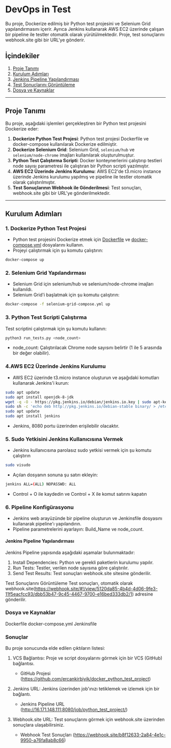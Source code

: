 # DevOps in Test

Bu proje, Dockerize edilmiş bir Python test projesini ve Selenium Grid yapılandırmasını içerir. Ayrıca Jenkins kullanarak AWS EC2 üzerinde çalışan bir pipeline ile testler otomatik olarak yürütülmektedir. Proje, test sonuçlarını webhook.site gibi bir URL'ye gönderir.

## İçindekiler

1. [Proje Tanımı](#proje-tanımı)
2. [Kurulum Adımları](#kurulum-adımları)
3. [Jenkins Pipeline Yapılandırması](#jenkins-pipeline-yapılandırması)
4. [Test Sonuçlarını Görüntüleme](#test-sonuçlarını-görüntüleme)
5. [Dosya ve Kaynaklar](#dosya-ve-kaynaklar)

---

## Proje Tanımı

Bu proje, aşağıdaki işlemleri gerçekleştiren bir Python test projesini Dockerize eder:

1. **Dockerize Python Test Projesi**: Python test projesi Dockerfile ve docker-compose kullanılarak Dockerize edilmiştir.
2. **Dockerize Selenium Grid**: Selenium Grid, `selenium/hub` ve `selenium/node-chrome` imajları kullanılarak oluşturulmuştur.
3. **Python Test Çalıştırma Scripti**: Docker konteynerlerini çalıştırıp testleri node sayısı parametresi ile çalıştıran bir Python scripti yazılmıştır.
4. **AWS EC2 Üzerinde Jenkins Kurulumu**: AWS EC2'de t3.micro instance üzerinde Jenkins kurulumu yapılmış ve pipeline ile testler otomatik olarak çalıştırılmıştır.
5. **Test Sonuçlarının Webhook ile Gönderilmesi**: Test sonuçları, webhook.site gibi bir URL'ye gönderilmektedir.

---

## Kurulum Adımları

### 1. Dockerize Python Test Projesi

- Python test projesini Dockerize etmek için [Dockerfile](./Dockerfile) ve [docker-compose.yml](./docker-compose.yml) dosyalarını kullanın.
- Projeyi çalıştırmak için şu komutu çalıştırın:

```bash
docker-compose up
```

### 2. Selenium Grid Yapılandırması
- Selenium Grid için selenium/hub ve selenium/node-chrome imajları kullanıldı.
- Selenium Grid'i başlatmak için şu komutu çalıştırın:

```bash
docker-compose -f selenium-grid-compose.yml up
```

### 3. Python Test Scripti Çalıştırma
Test scriptini çalıştırmak için şu komutu kullanın:

```bash
python3 run_tests.py <node_count>
```
- node_count: Çalıştırılacak Chrome node sayısını belirtir (1 ile 5 arasında bir değer olabilir).


### 4.AWS EC2 Üzerinde Jenkins Kurulumu
- AWS EC2 üzerinde t3.micro instance oluşturun ve aşağıdaki komutları kullanarak Jenkins'i kurun:

```bash
sudo apt update
sudo apt install openjdk-8-jdk
wget -q -O - https://pkg.jenkins.io/debian/jenkins.io.key | sudo apt-key add -
sudo sh -c 'echo deb http://pkg.jenkins.io/debian-stable binary/ > /etc/apt/sources.list.d/jenkins.list'
sudo apt update
sudo apt install jenkins
```
- Jenkins, 8080 portu üzerinden erişilebilir olacaktır.

### 5. Sudo Yetkisini Jenkins Kullanıcısına Vermek
- Jenkins kullanıcısına parolasız sudo yetkisi vermek için şu komutu çalıştırın

```bash
sudo visudo
```
- Açılan dosyanın sonuna şu satırı ekleyin:

```bash
jenkins ALL=(ALL) NOPASSWD: ALL
```

- Control + O ile kaydedin ve Control + X ile komut satırını kapatın

### 6. Pipeline Konfigürasyonu
- Jenkins web arayüzünde bir pipeline oluşturun ve Jenkinsfile dosyasını kullanarak pipeline'ı yapılandırın.
- Pipeline parametrelerini ayarlayın: Build_Name ve node_count.

#### Jenkins Pipeline Yapılandırması
Jenkins Pipeline yapısında aşağıdaki aşamalar bulunmaktadır:

1. Install Dependencies: Python ve gerekli paketlerin kurulumu yapılır.
2. Run Tests: Testler, verilen node sayısına göre çalıştırılır.
3. Send Test Results: Test sonuçları webhook.site sitesine gönderilir.

Test Sonuçlarını Görüntüleme
Test sonuçları, otomatik olarak webhook.site(https://webhook.site/#!/view/5120da85-4b4d-4d06-9fe3-11f5eacfcc93/dbb53b47-9c45-4467-9700-e16bed333db2/1) adresine gönderilir. 

### Dosya ve Kaynaklar
Dockerfile
docker-compose.yml
Jenkinsfile

### Sonuçlar
Bu proje sonucunda elde edilen çıktıların listesi:

1. VCS Bağlantısı: Proje ve script dosyalarını görmek için bir VCS (GitHub) bağlantısı.
   * GitHub Projesi (https://github.com/ercankirbiyik/docker_python_test_project)

2. Jenkins URL: Jenkins üzerinden job'ınızı tetiklemek ve izlemek için bir bağlantı.
   * Jenkins Pipeline URL (http://16.171.148.111:8080/job/python_test_project/)

3. Webhook.site URL: Test sonuçlarını görmek için webhook.site üzerinden sonuçlara ulaşabilirsiniz.
   * Webhook Test Sonuçları (https://webhook.site/b8f12633-2a84-4e1c-9950-a76fa8ab8c66)